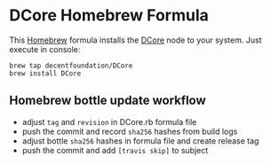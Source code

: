 # DCore Homebrew Formula

This [Homebrew](http://brew.sh) formula installs the [DCore](https://decent.ch/dcore) node to your system. Just execute in console:

    brew tap decentfoundation/DCore
    brew install DCore

## Homebrew bottle update workflow

* adjust `tag` and `revision` in DCore.rb formula file
* push the commit and record `sha256` hashes from build logs
* adjust bottle `sha256` hashes in formula file and create release tag
* push the commit and add `[travis skip]` to subject
